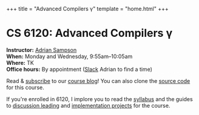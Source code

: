 +++
title = "Advanced Compilers γ"
template = "home.html"
+++
# CS 6120: Advanced Compilers γ

**Instructor:** [Adrian Sampson][adrian]  
**When:** Monday and Wednesday, 9:55am–10:05am  
**Where:** TK  
**Office hours:** By appointment ([Slack][] Adrian to find a time)

Read & [subscribe][rss] to our [course blog][blog]!
You can also clone the [source code][gh] for this course.

If you're enrolled in 6120, I implore you to read the [syllabus][syllabus] and
the guides to [discussion leading][discussion] and [implementation projects][project] for the course.

[adrian]: https://www.cs.cornell.edu/~asampson/
[ives]: https://www.cornell.edu/about/maps/?loc=Ives%20Hall
[slack]: https://cs6120-2019fa.slack.com/
[blog]: @/blog/_index.md
[rss]: rss.xml
[gh]: https://github.com/sampsyo/cs6120
[discussion]: @/discussion.md
[project]: @/project/_index.md
[syllabus]: @/syllabus.md
